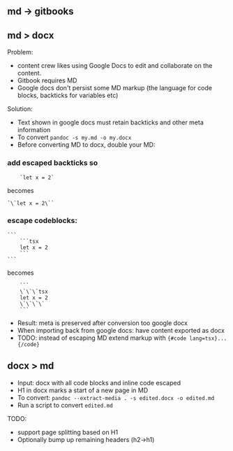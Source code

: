 ## md -> gitbooks

## md > docx
Problem:

- content crew likes using Google Docs to edit and collaborate on the content.
- Gitbook requires MD
- Google docs don't persist some MD markup (the language for code blocks, backticks for variables etc)

Solution:

- Text shown in google docs must retain backticks and other meta information
- To convert `pandoc -s my.md -o my.docx`
- Before converting MD to docx, double your MD:

### add escaped backticks so 

```
    `let x = 2`
```
becomes

    `\`let x = 2\``

### escape codeblocks: 

    ```
        ```tsx
        let x = 2
        ```
    ```

becomes

```
    ```
    \`\`\`tsx
    let x = 2
    \`\`\`\`
    ```
```

- Result: meta is preserved after conversion too google docx
- When importing back from google docs: have content exported as docx
- TODO: instead of escaping MD extend markup with `{#code lang=tsx}...{/code}`

## docx > md
- Input: docx with all code blocks and inline code escaped
- H1 in docx marks a start of a new page in MD
- To convert: `pandoc --extract-media . -s edited.docx -o edited.md`
- Run a script to convert `edited.md`

TODO:
- support page splitting based on H1
- Optionally bump up remaining headers (h2->h1)